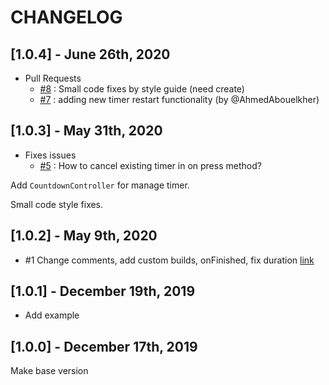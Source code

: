 # CHANGELOG

## [1.0.4] - June 26th, 2020

- Pull Requests
  - [#8](https://github.com/DizoftTeam/simple_count_down/pull/8) : Small code fixes by style guide (need create)
  - [#7](https://github.com/DizoftTeam/simple_count_down/pull/7) : adding new timer restart functionality (by @AhmedAbouelkher)

## [1.0.3] - May 31th, 2020

- Fixes issues
  - [#5](https://github.com/DizoftTeam/simple_count_down/issues/5) : How to cancel existing timer in on press method?

Add `CountdownController` for manage timer.

Small code style fixes.

## [1.0.2] - May 9th, 2020

- #1 Change comments, add custom builds, onFinished, fix duration [link](https://github.com/DizoftTeam/simple_count_down/pull/1)

## [1.0.1] - December 19th, 2019

- Add example

## [1.0.0] - December 17th, 2019

Make base version
